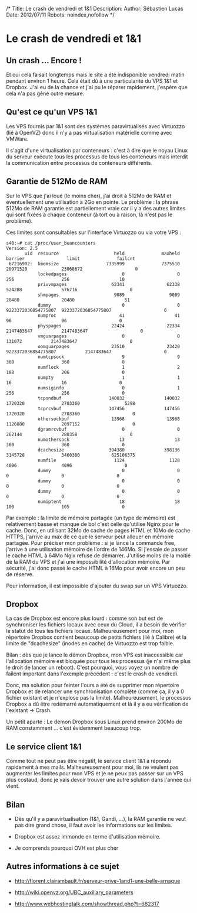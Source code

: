 /*
Title: Le crash de vendredi et 1&1
Description: 
Author: Sébastien Lucas
Date: 2012/07/11
Robots: noindex,nofollow
*/
# Le crash de vendredi et 1&1

## Un crash ... Encore !
Et oui cela faisait longtemps mais le site a été indisponible vendredi matin pendant environ 1 heure. Cela était dû à une particularité du VPS 1&1 et Dropbox. J'ai eu de la chance et j'ai pu le réparer rapidement, j'espère que cela n'a pas gêné outre mesure.

## Qu'est ce qu'un VPS 1&1

Les VPS fournis par 1&1 sont des systèmes paravirtualisés avec Virtuozzo (lié à OpenVZ) donc il n'y a pas virtualisation matérielle comme avec VMWare.

Il s'agit d'une virtualisation par conteneurs : c'est à dire que le noyau Linux du serveur exécute tous les processus de tous les conteneurs mais interdit la communication entre processus de conteneurs différents.
## Garantie de 512Mo de RAM

Sur le VPS que j'ai loué (le moins cher), j'ai droit à 512Mo de RAM et éventuellement une utilisation à 2Go en pointe. Le problème : la phrase 512Mo de RAM garantie est partiellement vraie car il y a des autres limites qui sont fixées à chaque conteneur (à tort ou à raison, là n'est pas le problème).

Ces limites sont consultables sur l'interface Virtuozzo ou via votre VPS : 
```
s40:~# cat /proc/user_beancounters
Version: 2.5
       uid  resource                     held              maxheld              barrier                limit              failcnt
 67216902:  kmemsize                  7335999              7375510             20971520             23068672                    0
            lockedpages                     0                    0                  256                  256                   10
            privvmpages                 62341                62338               524288               576716                    0
            shmpages                     9089                 9089                20480                20480                   51
            dummy                           0                    0  9223372036854775807  9223372036854775807                    0
            numproc                        41                   41                   96                   96                    0
            physpages                   22424                22334           2147483647           2147483647                    0
            vmguarpages                     0                    0               131072           2147483647                    0
            oomguarpages                23510                23420  9223372036854775807           2147483647                    0
            numtcpsock                      9                    9                  360                  360                    0
            numflock                        1                    2                  188                  206                    0
            numpty                          1                    1                   16                   16                    0
            numsiginfo                      0                    1                  256                  256                    0
            tcpsndbuf                  140032               140032              1720320              2703360                 5298
            tcprcvbuf                  147456               147456              1720320              2703360                    0
            othersockbuf                13968                13968              1126080              2097152                    0
            dgramrcvbuf                     0                    0               262144               288358                    0
            numothersock                   13                   13                  360                  360                    0
            dcachesize                 394380               398136              3145728              3460300            625106375
            numfile                      1124                 1128                 4096                 4096                    0
            dummy                           0                    0                    0                    0                    0
            dummy                           0                    0                    0                    0                    0
            dummy                           0                    0                    0                    0                    0
            numiptent                      18                   18                  100                  105                    0

```

Par exemple : la limite de mémoire partagée (un type de mémoire) est relativement basse et manque de bol c'est celle qu'utilise Nginx pour le cache. Donc, en utilisant 32Mo de cache de pages HTML et 10Mo de cache HTTPS, j'arrive au max de ce que le serveur peut allouer en mémoire partagée. Pour préciser mon problème : si je lance la commande free, j'arrive à une utilisation mémoire de l'ordre de 146Mo. Si j'essaie de passer le cache HTML à 64Mo Ngix refuse de démarrer. J'utilise moins de la moitié de la RAM du VPS et j'ai une impossibilité d'allocation mémoire. Par sécurité, j'ai donc passé le cache HTML à 16Mo pour avoir encore un peu de réserve.

Pour information, il est impossible d'ajouter du swap sur un VPS Virtuozzo.

## Dropbox

La cas de Dropbox est encore plus lourd : comme son but est de synchroniser les fichiers locaux avec ceux du Cloud, il a besoin de vérifier le statut de tous les fichiers locaux. Malheureusement pour moi, mon répertoire Dropbox contient beaucoup de petits fichiers (lié à Calibre) et la limite de "dcachesize" (inodes en cache) de Virtuozzo est trop faible.

Bilan : dès que je lance le démon Dropbox, mon VPS est inaccessible car l'allocation mémoire est bloquée pour tous les processus (je n'ai même plus le droit de lancer un reboot). C'est pourquoi, vous voyez un nombre de failcnt important dans l'exemple précédent : c'est le crash de vendredi.

Donc, ma solution pour feinter l'ours a été de supprimer mon répertoire Dropbox et de relancer une synchronisation complète (comme ça, il y a 0 fichier existant et je n'explose pas la limite). Malheureusement, le processus Dropbox a dû être redémarré automatiquement et là il y a eu vérification de l'existant -> Crash.

Un petit aparté : Le démon Dropbox sous Linux prend environ 200Mo de RAM constamment ... c'est évidemment beaucoup trop.
## Le service client 1&1

Comme tout ne peut pas être négatif, le service client 1&1 a répondu rapidement à mes mails. Malheureusement pour moi, ils ne veulent pas augmenter les limites pour mon VPS et je ne peux pas passer sur un VPS plus costaud, donc je vais devoir trouver une autre solution dans l'année qui vient.
## Bilan

*	Dès qu'il y a paravirtualisation (1&1, Gandi, ...), la RAM garantie ne veut pas dire grand chose, il faut avoir les informations sur les limites.

*	Dropbox est assez immonde en terme d'utilisation mémoire.

*	Je comprends pourquoi OVH est plus cher 
## Autres informations à ce sujet

*	http://florent.clairambault.fr/serveur-prive-1and1-une-belle-arnaque

*	http://wiki.openvz.org/UBC_auxiliary_parameters

*	http://www.webhostingtalk.com/showthread.php?t=682317

